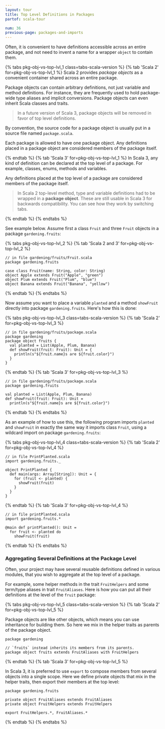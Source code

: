 ```yaml
---
layout: tour
title: Top Level Definitions in Packages
partof: scala-tour

num: 36
previous-page: packages-and-imports
---
```


Often, it is convenient to have definitions accessible across an entire package, and not need to invent a
name for a wrapper `object` to contain them.

{% tabs pkg-obj-vs-top-lvl_1 class=tabs-scala-version %}
{% tab 'Scala 2' for=pkg-obj-vs-top-lvl_1 %}
Scala 2 provides _package objects_ as a convenient container shared across an entire package.

Package objects
can contain arbitrary definitions, not just variable and method definitions. For instance, they are frequently
used to hold package-wide type aliases and implicit conversions. Package objects can even inherit
Scala classes and traits.

> In a future version of Scala 3, package objects will be removed in favor of top level definitions.

By convention, the source code for a package object is usually put in a source file named `package.scala`.

Each package is allowed to have one package object. Any definitions placed in a package object are considered
members of the package itself.

{% endtab %}
{% tab 'Scala 3' for=pkg-obj-vs-top-lvl_1 %}
In Scala 3, any kind of definition can be declared at the top level of a package. For example, classes, enums,
methods and variables.

Any definitions placed at the top level of a package are considered members of the package itself.

> In Scala 2 top-level method, type and variable definitions had to be wrapped in a **package object**.
> These are still usable in Scala 3 for backwards compatibility. You can see how they work by switching tabs.

{% endtab %}
{% endtabs %}

See example below. Assume first a class `Fruit` and three `Fruit` objects in a package
`gardening.fruits`:


{% tabs pkg-obj-vs-top-lvl_2 %}
{% tab 'Scala 2 and 3' for=pkg-obj-vs-top-lvl_2 %}
```
// in file gardening/fruits/Fruit.scala
package gardening.fruits

case class Fruit(name: String, color: String)
object Apple extends Fruit("Apple", "green")
object Plum extends Fruit("Plum", "blue")
object Banana extends Fruit("Banana", "yellow")
```
{% endtab %}
{% endtabs %}

Now assume you want to place a variable `planted` and a method `showFruit` directly into package `gardening.fruits`.
Here's how this is done:

{% tabs pkg-obj-vs-top-lvl_3 class=tabs-scala-version %}
{% tab 'Scala 2' for=pkg-obj-vs-top-lvl_3 %}

```
// in file gardening/fruits/package.scala
package gardening
package object fruits {
  val planted = List(Apple, Plum, Banana)
  def showFruit(fruit: Fruit): Unit = {
    println(s"${fruit.name}s are ${fruit.color}")
  }
}
```
{% endtab %}
{% tab 'Scala 3' for=pkg-obj-vs-top-lvl_3 %}

```
// in file gardening/fruits/package.scala
package gardening.fruits

val planted = List(Apple, Plum, Banana)
def showFruit(fruit: Fruit): Unit =
  println(s"${fruit.name}s are ${fruit.color}")
```
{% endtab %}
{% endtabs %}

As an example of how to use this, the following program imports `planted` and `showFruit` in exactly the same
way it imports class `Fruit`, using a wildcard import on package `gardening.fruits`:

{% tabs pkg-obj-vs-top-lvl_4 class=tabs-scala-version %}
{% tab 'Scala 2' for=pkg-obj-vs-top-lvl_4 %}
```
// in file PrintPlanted.scala
import gardening.fruits._

object PrintPlanted {
  def main(args: Array[String]): Unit = {
    for (fruit <- planted) {
      showFruit(fruit)
    }
  }
}
```
{% endtab %}
{% tab 'Scala 3' for=pkg-obj-vs-top-lvl_4 %}
```
// in file printPlanted.scala
import gardening.fruits.*

@main def printPlanted(): Unit =
  for fruit <- planted do
    showFruit(fruit)
```
{% endtab %}
{% endtabs %}

### Aggregating Several Definitions at the Package Level

Often, your project may have several reusable definitions defined in various modules, that you
wish to aggregate at the top level of a package.

For example, some helper methods in the trait `FruitHelpers` and
some term/type aliases in trait `FruitAliases`. Here is how you can put all their definitions at the level of the `fruit`
package:

{% tabs pkg-obj-vs-top-lvl_5 class=tabs-scala-version %}
{% tab 'Scala 2' for=pkg-obj-vs-top-lvl_5 %}

Package objects are like other objects, which means you can use inheritance for building them.
So here we mix in the helper traits as parents of the package object.

```
package gardening

// `fruits` instead inherits its members from its parents.
package object fruits extends FruitAliases with FruitHelpers
```
{% endtab %}
{% tab 'Scala 3' for=pkg-obj-vs-top-lvl_5 %}

In Scala 3, it is preferred to use `export` to compose members from several objects into a single scope.
Here we define private objects that mix in the helper traits, then export their members at the top level:

```
package gardening.fruits

private object FruitAliases extends FruitAliases
private object FruitHelpers extends FruitHelpers

export FruitHelpers.*, FruitAliases.*
```
{% endtab %}
{% endtabs %}
